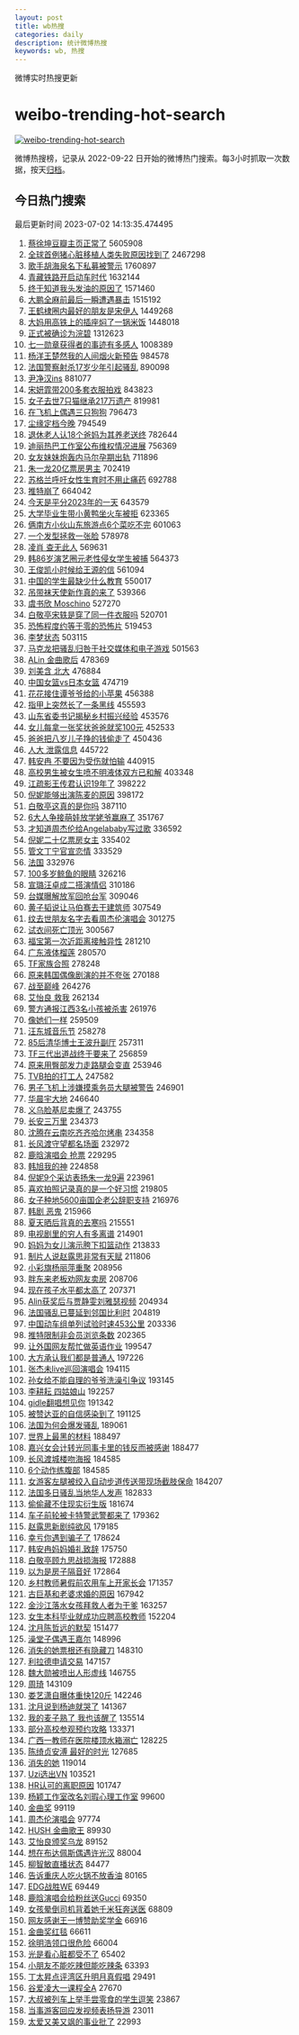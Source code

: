 ```yaml
---
layout: post
title: wb热搜
categories: daily
description: 统计微博热搜
keywords: wb, 热搜
---
```


微博实时热搜更新

# weibo-trending-hot-search

[![weibo-trending-hot-search](https://github.com/ameizi/weibo-trending-hot-search/actions/workflows/ci.yml/badge.svg)](https://github.com/ameizi/weibo-trending-hot-search/actions/workflows/ci.yml)

微博热搜榜，记录从 2022-09-22 日开始的微博热门搜索。每3小时抓取一次数据，按天[归档](./archives)。

## 今日热门搜索

<!-- BEGIN --> 
最后更新时间 2023-07-02 14:13:35.474495 
1. [蔡徐坤豆瓣主页正常了](https://s.weibo.com/weibo?q=%23%E8%94%A1%E5%BE%90%E5%9D%A4%E8%B1%86%E7%93%A3%E4%B8%BB%E9%A1%B5%E6%AD%A3%E5%B8%B8%E4%BA%86%23&t=31&band_rank=1&Refer=top) 5605908
1. [全球首例猪心脏移植人类失败原因找到了](https://s.weibo.com/weibo?q=%23%E5%85%A8%E7%90%83%E9%A6%96%E4%BE%8B%E7%8C%AA%E5%BF%83%E8%84%8F%E7%A7%BB%E6%A4%8D%E4%BA%BA%E7%B1%BB%E5%A4%B1%E8%B4%A5%E5%8E%9F%E5%9B%A0%E6%89%BE%E5%88%B0%E4%BA%86%23&t=31&band_rank=1&Refer=top) 2467298
1. [歌手胡海泉名下私募被警示](https://s.weibo.com/weibo?q=%23%E6%AD%8C%E6%89%8B%E8%83%A1%E6%B5%B7%E6%B3%89%E5%90%8D%E4%B8%8B%E7%A7%81%E5%8B%9F%E8%A2%AB%E8%AD%A6%E7%A4%BA%23&t=31&band_rank=2&Refer=top) 1760897
1. [青藏铁路开启动车时代](https://s.weibo.com/weibo?q=%23%E9%9D%92%E8%97%8F%E9%93%81%E8%B7%AF%E5%BC%80%E5%90%AF%E5%8A%A8%E8%BD%A6%E6%97%B6%E4%BB%A3%23&t=31&band_rank=3&Refer=top) 1632144
1. [终于知道我头发油的原因了](https://s.weibo.com/weibo?q=%23%E7%BB%88%E4%BA%8E%E7%9F%A5%E9%81%93%E6%88%91%E5%A4%B4%E5%8F%91%E6%B2%B9%E7%9A%84%E5%8E%9F%E5%9B%A0%E4%BA%86%23&t=31&band_rank=1&Refer=top) 1571460
1. [大鹏全麻前最后一瞬遭遇暴击](https://s.weibo.com/weibo?q=%23%E5%A4%A7%E9%B9%8F%E5%85%A8%E9%BA%BB%E5%89%8D%E6%9C%80%E5%90%8E%E4%B8%80%E7%9E%AC%E9%81%AD%E9%81%87%E6%9A%B4%E5%87%BB%23&t=31&band_rank=4&Refer=top) 1515192
1. [王鹤棣圈内最好的朋友是宋伊人](https://s.weibo.com/weibo?q=%23%E7%8E%8B%E9%B9%A4%E6%A3%A3%E5%9C%88%E5%86%85%E6%9C%80%E5%A5%BD%E7%9A%84%E6%9C%8B%E5%8F%8B%E6%98%AF%E5%AE%8B%E4%BC%8A%E4%BA%BA%23&t=31&band_rank=5&Refer=top) 1449268
1. [大妈用高铁上的插座焖了一锅米饭](https://s.weibo.com/weibo?q=%E5%A4%A7%E5%A6%88%E7%94%A8%E9%AB%98%E9%93%81%E4%B8%8A%E7%9A%84%E6%8F%92%E5%BA%A7%E7%84%96%E4%BA%86%E4%B8%80%E9%94%85%E7%B1%B3%E9%A5%AD&t=31&band_rank=2&Refer=top) 1448018
1. [正式被确诊为浣碧](https://s.weibo.com/weibo?q=%23%E6%AD%A3%E5%BC%8F%E8%A2%AB%E7%A1%AE%E8%AF%8A%E4%B8%BA%E6%B5%A3%E7%A2%A7%23&t=31&band_rank=1&Refer=top) 1312623
1. [七一勋章获得者的事迹有多感人](https://s.weibo.com/weibo?q=%23%E4%B8%83%E4%B8%80%E5%8B%8B%E7%AB%A0%E8%8E%B7%E5%BE%97%E8%80%85%E7%9A%84%E4%BA%8B%E8%BF%B9%E6%9C%89%E5%A4%9A%E6%84%9F%E4%BA%BA%23&t=31&band_rank=3&Refer=top) 1008389
1. [杨洋王楚然我的人间烟火新预告](https://s.weibo.com/weibo?q=%23%E6%9D%A8%E6%B4%8B%E7%8E%8B%E6%A5%9A%E7%84%B6%E6%88%91%E7%9A%84%E4%BA%BA%E9%97%B4%E7%83%9F%E7%81%AB%E6%96%B0%E9%A2%84%E5%91%8A%23&t=31&band_rank=4&Refer=top) 984578
1. [法国警察射杀17岁少年引起骚乱](https://s.weibo.com/weibo?q=%23%E6%B3%95%E5%9B%BD%E8%AD%A6%E5%AF%9F%E5%B0%84%E6%9D%8017%E5%B2%81%E5%B0%91%E5%B9%B4%E5%BC%95%E8%B5%B7%E9%AA%9A%E4%B9%B1%23&t=31&band_rank=6&Refer=top) 890098
1. [尹净汉ins](https://s.weibo.com/weibo?q=%E5%B0%B9%E5%87%80%E6%B1%89ins&t=31&band_rank=7&Refer=top) 881077
1. [宋妍霏带200多套衣服拍戏](https://s.weibo.com/weibo?q=%23%E5%AE%8B%E5%A6%8D%E9%9C%8F%E5%B8%A6200%E5%A4%9A%E5%A5%97%E8%A1%A3%E6%9C%8D%E6%8B%8D%E6%88%8F%23&t=31&band_rank=8&Refer=top) 843823
1. [女子去世7只猫继承217万遗产](https://s.weibo.com/weibo?q=%23%E5%A5%B3%E5%AD%90%E5%8E%BB%E4%B8%967%E5%8F%AA%E7%8C%AB%E7%BB%A7%E6%89%BF217%E4%B8%87%E9%81%97%E4%BA%A7%23&t=31&band_rank=7&Refer=top) 819981
1. [在飞机上偶遇三只狗狗](https://s.weibo.com/weibo?q=%E5%9C%A8%E9%A3%9E%E6%9C%BA%E4%B8%8A%E5%81%B6%E9%81%87%E4%B8%89%E5%8F%AA%E7%8B%97%E7%8B%97&t=31&band_rank=6&Refer=top) 796473
1. [尘缘定档今晚](https://s.weibo.com/weibo?q=%23%E5%B0%98%E7%BC%98%E5%AE%9A%E6%A1%A3%E4%BB%8A%E6%99%9A%23&t=31&band_rank=7&Refer=top) 794549
1. [退休老人认18个爸妈为其养老送终](https://s.weibo.com/weibo?q=%23%E9%80%80%E4%BC%91%E8%80%81%E4%BA%BA%E8%AE%A418%E4%B8%AA%E7%88%B8%E5%A6%88%E4%B8%BA%E5%85%B6%E5%85%BB%E8%80%81%E9%80%81%E7%BB%88%23&t=31&band_rank=8&Refer=top) 782644
1. [迪丽热巴工作室公布维权情况进展](https://s.weibo.com/weibo?q=%23%E8%BF%AA%E4%B8%BD%E7%83%AD%E5%B7%B4%E5%B7%A5%E4%BD%9C%E5%AE%A4%E5%85%AC%E5%B8%83%E7%BB%B4%E6%9D%83%E6%83%85%E5%86%B5%E8%BF%9B%E5%B1%95%23&t=31&band_rank=9&Refer=top) 756369
1. [女友妹妹炮轰内马尔孕期出轨](https://s.weibo.com/weibo?q=%23%E5%A5%B3%E5%8F%8B%E5%A6%B9%E5%A6%B9%E7%82%AE%E8%BD%B0%E5%86%85%E9%A9%AC%E5%B0%94%E5%AD%95%E6%9C%9F%E5%87%BA%E8%BD%A8%23&t=31&band_rank=10&Refer=top) 711896
1. [朱一龙20亿票房男主](https://s.weibo.com/weibo?q=%23%E6%9C%B1%E4%B8%80%E9%BE%9920%E4%BA%BF%E7%A5%A8%E6%88%BF%E7%94%B7%E4%B8%BB%23&t=31&band_rank=7&Refer=top) 702419
1. [苏格兰呼吁女性生育时不用止痛药](https://s.weibo.com/weibo?q=%E8%8B%8F%E6%A0%BC%E5%85%B0%E5%91%BC%E5%90%81%E5%A5%B3%E6%80%A7%E7%94%9F%E8%82%B2%E6%97%B6%E4%B8%8D%E7%94%A8%E6%AD%A2%E7%97%9B%E8%8D%AF&t=31&band_rank=10&Refer=top) 692788
1. [推特崩了](https://s.weibo.com/weibo?q=%E6%8E%A8%E7%89%B9%E5%B4%A9%E4%BA%86&t=31&band_rank=2&Refer=top) 664042
1. [今天是平分2023年的一天](https://s.weibo.com/weibo?q=%23%E4%BB%8A%E5%A4%A9%E6%98%AF%E5%B9%B3%E5%88%862023%E5%B9%B4%E7%9A%84%E4%B8%80%E5%A4%A9%23&t=31&band_rank=5&Refer=top) 643579
1. [大学毕业生带小黄鸭坐火车被拒](https://s.weibo.com/weibo?q=%23%E5%A4%A7%E5%AD%A6%E6%AF%95%E4%B8%9A%E7%94%9F%E5%B8%A6%E5%B0%8F%E9%BB%84%E9%B8%AD%E5%9D%90%E7%81%AB%E8%BD%A6%E8%A2%AB%E6%8B%92%23&t=31&band_rank=6&Refer=top) 623365
1. [俩南方小伙山东旅游点6个菜吃不完](https://s.weibo.com/weibo?q=%23%E4%BF%A9%E5%8D%97%E6%96%B9%E5%B0%8F%E4%BC%99%E5%B1%B1%E4%B8%9C%E6%97%85%E6%B8%B8%E7%82%B96%E4%B8%AA%E8%8F%9C%E5%90%83%E4%B8%8D%E5%AE%8C%23&t=31&band_rank=8&Refer=top) 601063
1. [一个发型拯救一张脸](https://s.weibo.com/weibo?q=%E4%B8%80%E4%B8%AA%E5%8F%91%E5%9E%8B%E6%8B%AF%E6%95%91%E4%B8%80%E5%BC%A0%E8%84%B8&t=31&band_rank=11&Refer=top) 578978
1. [凌肖 查无此人](https://s.weibo.com/weibo?q=%E5%87%8C%E8%82%96%20%E6%9F%A5%E6%97%A0%E6%AD%A4%E4%BA%BA&t=31&band_rank=13&Refer=top) 569631
1. [韩86岁演艺圈元老性侵女学生被捕](https://s.weibo.com/weibo?q=%23%E9%9F%A986%E5%B2%81%E6%BC%94%E8%89%BA%E5%9C%88%E5%85%83%E8%80%81%E6%80%A7%E4%BE%B5%E5%A5%B3%E5%AD%A6%E7%94%9F%E8%A2%AB%E6%8D%95%23&t=31&band_rank=14&Refer=top) 564373
1. [王俊凯小时候给王源的信](https://s.weibo.com/weibo?q=%23%E7%8E%8B%E4%BF%8A%E5%87%AF%E5%B0%8F%E6%97%B6%E5%80%99%E7%BB%99%E7%8E%8B%E6%BA%90%E7%9A%84%E4%BF%A1%23&t=31&band_rank=15&Refer=top) 561094
1. [中国的学生最缺少什么教育](https://s.weibo.com/weibo?q=%E4%B8%AD%E5%9B%BD%E7%9A%84%E5%AD%A6%E7%94%9F%E6%9C%80%E7%BC%BA%E5%B0%91%E4%BB%80%E4%B9%88%E6%95%99%E8%82%B2&t=31&band_rank=16&Refer=top) 550017
1. [吊带袜天使新作真的来了](https://s.weibo.com/weibo?q=%E5%90%8A%E5%B8%A6%E8%A2%9C%E5%A4%A9%E4%BD%BF%E6%96%B0%E4%BD%9C%E7%9C%9F%E7%9A%84%E6%9D%A5%E4%BA%86&t=31&band_rank=12&Refer=top) 539366
1. [虞书欣 Moschino](https://s.weibo.com/weibo?q=%E8%99%9E%E4%B9%A6%E6%AC%A3%20Moschino&t=31&band_rank=17&Refer=top) 527270
1. [白敬亭宋轶是穿了同一件衣服吗](https://s.weibo.com/weibo?q=%23%E7%99%BD%E6%95%AC%E4%BA%AD%E5%AE%8B%E8%BD%B6%E6%98%AF%E7%A9%BF%E4%BA%86%E5%90%8C%E4%B8%80%E4%BB%B6%E8%A1%A3%E6%9C%8D%E5%90%97%23&t=31&band_rank=18&Refer=top) 520701
1. [恐怖程度约等于零的恐怖片](https://s.weibo.com/weibo?q=%E6%81%90%E6%80%96%E7%A8%8B%E5%BA%A6%E7%BA%A6%E7%AD%89%E4%BA%8E%E9%9B%B6%E7%9A%84%E6%81%90%E6%80%96%E7%89%87&t=31&band_rank=4&Refer=top) 519453
1. [李梦状态](https://s.weibo.com/weibo?q=%E6%9D%8E%E6%A2%A6%E7%8A%B6%E6%80%81&t=31&band_rank=19&Refer=top) 503115
1. [马克龙把骚乱归咎于社交媒体和电子游戏](https://s.weibo.com/weibo?q=%23%E9%A9%AC%E5%85%8B%E9%BE%99%E6%8A%8A%E9%AA%9A%E4%B9%B1%E5%BD%92%E5%92%8E%E4%BA%8E%E7%A4%BE%E4%BA%A4%E5%AA%92%E4%BD%93%E5%92%8C%E7%94%B5%E5%AD%90%E6%B8%B8%E6%88%8F%23&t=31&band_rank=18&Refer=top) 501563
1. [ALin 金曲歌后](https://s.weibo.com/weibo?q=ALin%20%E9%87%91%E6%9B%B2%E6%AD%8C%E5%90%8E&t=31&band_rank=5&Refer=top) 478369
1. [刘美含 北大](https://s.weibo.com/weibo?q=%E5%88%98%E7%BE%8E%E5%90%AB%20%E5%8C%97%E5%A4%A7&t=31&band_rank=6&Refer=top) 476884
1. [中国女篮vs日本女篮](https://s.weibo.com/weibo?q=%E4%B8%AD%E5%9B%BD%E5%A5%B3%E7%AF%AEvs%E6%97%A5%E6%9C%AC%E5%A5%B3%E7%AF%AE&t=31&band_rank=20&Refer=top) 474719
1. [花花接住谭爷爷给的小苹果](https://s.weibo.com/weibo?q=%23%E8%8A%B1%E8%8A%B1%E6%8E%A5%E4%BD%8F%E8%B0%AD%E7%88%B7%E7%88%B7%E7%BB%99%E7%9A%84%E5%B0%8F%E8%8B%B9%E6%9E%9C%23&t=31&band_rank=16&Refer=top) 456388
1. [指甲上突然长了一条黑线](https://s.weibo.com/weibo?q=%23%E6%8C%87%E7%94%B2%E4%B8%8A%E7%AA%81%E7%84%B6%E9%95%BF%E4%BA%86%E4%B8%80%E6%9D%A1%E9%BB%91%E7%BA%BF%23&t=31&band_rank=21&Refer=top) 455593
1. [山东省委书记揭秘乡村振兴经验](https://s.weibo.com/weibo?q=%23%E5%B1%B1%E4%B8%9C%E7%9C%81%E5%A7%94%E4%B9%A6%E8%AE%B0%E6%8F%AD%E7%A7%98%E4%B9%A1%E6%9D%91%E6%8C%AF%E5%85%B4%E7%BB%8F%E9%AA%8C%23&t=31&band_rank=15&Refer=top) 453576
1. [女儿每拿一张奖状爸爸就奖100元](https://s.weibo.com/weibo?q=%23%E5%A5%B3%E5%84%BF%E6%AF%8F%E6%8B%BF%E4%B8%80%E5%BC%A0%E5%A5%96%E7%8A%B6%E7%88%B8%E7%88%B8%E5%B0%B1%E5%A5%96100%E5%85%83%23&t=31&band_rank=16&Refer=top) 452533
1. [爸爸把八岁儿子挣的钱偷走了](https://s.weibo.com/weibo?q=%23%E7%88%B8%E7%88%B8%E6%8A%8A%E5%85%AB%E5%B2%81%E5%84%BF%E5%AD%90%E6%8C%A3%E7%9A%84%E9%92%B1%E5%81%B7%E8%B5%B0%E4%BA%86%23&t=31&band_rank=22&Refer=top) 450436
1. [人大 泄露信息](https://s.weibo.com/weibo?q=%E4%BA%BA%E5%A4%A7%20%E6%B3%84%E9%9C%B2%E4%BF%A1%E6%81%AF&t=31&band_rank=11&Refer=top) 445722
1. [韩安冉 不要因为受伤就怕输](https://s.weibo.com/weibo?q=%E9%9F%A9%E5%AE%89%E5%86%89%20%E4%B8%8D%E8%A6%81%E5%9B%A0%E4%B8%BA%E5%8F%97%E4%BC%A4%E5%B0%B1%E6%80%95%E8%BE%93&t=31&band_rank=31&Refer=top) 440915
1. [高校男生被女生喷不明液体双方已和解](https://s.weibo.com/weibo?q=%23%E9%AB%98%E6%A0%A1%E7%94%B7%E7%94%9F%E8%A2%AB%E5%A5%B3%E7%94%9F%E5%96%B7%E4%B8%8D%E6%98%8E%E6%B6%B2%E4%BD%93%E5%8F%8C%E6%96%B9%E5%B7%B2%E5%92%8C%E8%A7%A3%23&t=31&band_rank=11&Refer=top) 403348
1. [江疏影王传君认识19年了](https://s.weibo.com/weibo?q=%23%E6%B1%9F%E7%96%8F%E5%BD%B1%E7%8E%8B%E4%BC%A0%E5%90%9B%E8%AE%A4%E8%AF%8619%E5%B9%B4%E4%BA%86%23&t=31&band_rank=23&Refer=top) 398222
1. [倪妮能够出演陈麦的原因](https://s.weibo.com/weibo?q=%23%E5%80%AA%E5%A6%AE%E8%83%BD%E5%A4%9F%E5%87%BA%E6%BC%94%E9%99%88%E9%BA%A6%E7%9A%84%E5%8E%9F%E5%9B%A0%23&t=31&band_rank=24&Refer=top) 398172
1. [白敬亭这真的是你吗](https://s.weibo.com/weibo?q=%23%E7%99%BD%E6%95%AC%E4%BA%AD%E8%BF%99%E7%9C%9F%E7%9A%84%E6%98%AF%E4%BD%A0%E5%90%97%23&t=31&band_rank=14&Refer=top) 387110
1. [6大人争接萌娃放学姥爷赢麻了](https://s.weibo.com/weibo?q=%236%E5%A4%A7%E4%BA%BA%E4%BA%89%E6%8E%A5%E8%90%8C%E5%A8%83%E6%94%BE%E5%AD%A6%E5%A7%A5%E7%88%B7%E8%B5%A2%E9%BA%BB%E4%BA%86%23&t=31&band_rank=49&Refer=top) 351767
1. [才知道周杰伦给Angelababy写过歌](https://s.weibo.com/weibo?q=%23%E6%89%8D%E7%9F%A5%E9%81%93%E5%91%A8%E6%9D%B0%E4%BC%A6%E7%BB%99Angelababy%E5%86%99%E8%BF%87%E6%AD%8C%23&t=31&band_rank=21&Refer=top) 336592
1. [倪妮二十亿票房女主](https://s.weibo.com/weibo?q=%23%E5%80%AA%E5%A6%AE%E4%BA%8C%E5%8D%81%E4%BA%BF%E7%A5%A8%E6%88%BF%E5%A5%B3%E4%B8%BB%23&t=31&band_rank=22&Refer=top) 335402
1. [管文丁宁官宣恋情](https://s.weibo.com/weibo?q=%23%E7%AE%A1%E6%96%87%E4%B8%81%E5%AE%81%E5%AE%98%E5%AE%A3%E6%81%8B%E6%83%85%23&t=31&band_rank=21&Refer=top) 333529
1. [法国](https://s.weibo.com/weibo?q=%23%E6%B3%95%E5%9B%BD%23&t=31&band_rank=24&Refer=top) 332976
1. [100多岁鲸鱼的眼睛](https://s.weibo.com/weibo?q=100%E5%A4%9A%E5%B2%81%E9%B2%B8%E9%B1%BC%E7%9A%84%E7%9C%BC%E7%9D%9B&t=31&band_rank=25&Refer=top) 326216
1. [宣璐汪卓成二搭演情侣](https://s.weibo.com/weibo?q=%23%E5%AE%A3%E7%92%90%E6%B1%AA%E5%8D%93%E6%88%90%E4%BA%8C%E6%90%AD%E6%BC%94%E6%83%85%E4%BE%A3%23&t=31&band_rank=26&Refer=top) 310186
1. [台媒曝解放军回呛台军](https://s.weibo.com/weibo?q=%23%E5%8F%B0%E5%AA%92%E6%9B%9D%E8%A7%A3%E6%94%BE%E5%86%9B%E5%9B%9E%E5%91%9B%E5%8F%B0%E5%86%9B%23&t=31&band_rank=26&Refer=top) 309046
1. [黄子韬说让马伯骞去干建筑师](https://s.weibo.com/weibo?q=%23%E9%BB%84%E5%AD%90%E9%9F%AC%E8%AF%B4%E8%AE%A9%E9%A9%AC%E4%BC%AF%E9%AA%9E%E5%8E%BB%E5%B9%B2%E5%BB%BA%E7%AD%91%E5%B8%88%23&t=31&band_rank=38&Refer=top) 307549
1. [纹去世朋友名字去看周杰伦演唱会](https://s.weibo.com/weibo?q=%E7%BA%B9%E5%8E%BB%E4%B8%96%E6%9C%8B%E5%8F%8B%E5%90%8D%E5%AD%97%E5%8E%BB%E7%9C%8B%E5%91%A8%E6%9D%B0%E4%BC%A6%E6%BC%94%E5%94%B1%E4%BC%9A&t=31&band_rank=19&Refer=top) 301275
1. [试衣间死亡顶光](https://s.weibo.com/weibo?q=%23%E8%AF%95%E8%A1%A3%E9%97%B4%E6%AD%BB%E4%BA%A1%E9%A1%B6%E5%85%89%23&t=31&band_rank=27&Refer=top) 300567
1. [福宝第一次近距离接触异性](https://s.weibo.com/weibo?q=%E7%A6%8F%E5%AE%9D%E7%AC%AC%E4%B8%80%E6%AC%A1%E8%BF%91%E8%B7%9D%E7%A6%BB%E6%8E%A5%E8%A7%A6%E5%BC%82%E6%80%A7&t=31&band_rank=28&Refer=top) 281210
1. [广东液体榴莲](https://s.weibo.com/weibo?q=%E5%B9%BF%E4%B8%9C%E6%B6%B2%E4%BD%93%E6%A6%B4%E8%8E%B2&t=31&band_rank=29&Refer=top) 280570
1. [TF家族合照](https://s.weibo.com/weibo?q=TF%E5%AE%B6%E6%97%8F%E5%90%88%E7%85%A7&t=31&band_rank=20&Refer=top) 278248
1. [原来韩国偶像剧演的并不夸张](https://s.weibo.com/weibo?q=%23%E5%8E%9F%E6%9D%A5%E9%9F%A9%E5%9B%BD%E5%81%B6%E5%83%8F%E5%89%A7%E6%BC%94%E7%9A%84%E5%B9%B6%E4%B8%8D%E5%A4%B8%E5%BC%A0%23&t=31&band_rank=31&Refer=top) 270188
1. [战至巅峰](https://s.weibo.com/weibo?q=%E6%88%98%E8%87%B3%E5%B7%85%E5%B3%B0&t=31&band_rank=31&Refer=top) 264276
1. [艾怡良 救我](https://s.weibo.com/weibo?q=%E8%89%BE%E6%80%A1%E8%89%AF%20%E6%95%91%E6%88%91&t=31&band_rank=22&Refer=top) 262134
1. [警方通报江西3名小孩被杀害](https://s.weibo.com/weibo?q=%23%E8%AD%A6%E6%96%B9%E9%80%9A%E6%8A%A5%E6%B1%9F%E8%A5%BF3%E5%90%8D%E5%B0%8F%E5%AD%A9%E8%A2%AB%E6%9D%80%E5%AE%B3%23&t=31&band_rank=32&Refer=top) 261976
1. [像她们一样](https://s.weibo.com/weibo?q=%23%E5%83%8F%E5%A5%B9%E4%BB%AC%E4%B8%80%E6%A0%B7%23&t=31&band_rank=29&Refer=top) 259509
1. [汪东城音乐节](https://s.weibo.com/weibo?q=%E6%B1%AA%E4%B8%9C%E5%9F%8E%E9%9F%B3%E4%B9%90%E8%8A%82&t=31&band_rank=8&Refer=top) 258278
1. [85后清华博士王波升副厅](https://s.weibo.com/weibo?q=%2385%E5%90%8E%E6%B8%85%E5%8D%8E%E5%8D%9A%E5%A3%AB%E7%8E%8B%E6%B3%A2%E5%8D%87%E5%89%AF%E5%8E%85%23&t=31&band_rank=30&Refer=top) 257311
1. [TF三代出道战终于要来了](https://s.weibo.com/weibo?q=%23TF%E4%B8%89%E4%BB%A3%E5%87%BA%E9%81%93%E6%88%98%E7%BB%88%E4%BA%8E%E8%A6%81%E6%9D%A5%E4%BA%86%23&t=31&band_rank=23&Refer=top) 256859
1. [原来用臀部发力走路腿会变直](https://s.weibo.com/weibo?q=%23%E5%8E%9F%E6%9D%A5%E7%94%A8%E8%87%80%E9%83%A8%E5%8F%91%E5%8A%9B%E8%B5%B0%E8%B7%AF%E8%85%BF%E4%BC%9A%E5%8F%98%E7%9B%B4%23&t=31&band_rank=21&Refer=top) 253946
1. [TVB拍的打工人](https://s.weibo.com/weibo?q=%23TVB%E6%8B%8D%E7%9A%84%E6%89%93%E5%B7%A5%E4%BA%BA%23&t=31&band_rank=33&Refer=top) 247582
1. [男子飞机上涉嫌摸乘务员大腿被警告](https://s.weibo.com/weibo?q=%23%E7%94%B7%E5%AD%90%E9%A3%9E%E6%9C%BA%E4%B8%8A%E6%B6%89%E5%AB%8C%E6%91%B8%E4%B9%98%E5%8A%A1%E5%91%98%E5%A4%A7%E8%85%BF%E8%A2%AB%E8%AD%A6%E5%91%8A%23&t=31&band_rank=34&Refer=top) 246901
1. [华晨宇大地](https://s.weibo.com/weibo?q=%23%E5%8D%8E%E6%99%A8%E5%AE%87%E5%A4%A7%E5%9C%B0%23&t=31&band_rank=33&Refer=top) 246640
1. [义乌脸基尼卖爆了](https://s.weibo.com/weibo?q=%23%E4%B9%89%E4%B9%8C%E8%84%B8%E5%9F%BA%E5%B0%BC%E5%8D%96%E7%88%86%E4%BA%86%23&t=31&band_rank=50&Refer=top) 243755
1. [长安三万里](https://s.weibo.com/weibo?q=%E9%95%BF%E5%AE%89%E4%B8%89%E4%B8%87%E9%87%8C&t=31&band_rank=34&Refer=top) 234373
1. [沈腾在云南吃齐齐哈尔烤串](https://s.weibo.com/weibo?q=%23%E6%B2%88%E8%85%BE%E5%9C%A8%E4%BA%91%E5%8D%97%E5%90%83%E9%BD%90%E9%BD%90%E5%93%88%E5%B0%94%E7%83%A4%E4%B8%B2%23&t=31&band_rank=26&Refer=top) 234358
1. [长风渡守望都名场面](https://s.weibo.com/weibo?q=%23%E9%95%BF%E9%A3%8E%E6%B8%A1%E5%AE%88%E6%9C%9B%E9%83%BD%E5%90%8D%E5%9C%BA%E9%9D%A2%23&t=31&band_rank=35&Refer=top) 232972
1. [鹿晗演唱会 抢票](https://s.weibo.com/weibo?q=%E9%B9%BF%E6%99%97%E6%BC%94%E5%94%B1%E4%BC%9A%20%E6%8A%A2%E7%A5%A8&t=31&band_rank=35&Refer=top) 229295
1. [韩旭我的神](https://s.weibo.com/weibo?q=%E9%9F%A9%E6%97%AD%E6%88%91%E7%9A%84%E7%A5%9E&t=31&band_rank=36&Refer=top) 224858
1. [倪妮9个采访表扬朱一龙9遍](https://s.weibo.com/weibo?q=%23%E5%80%AA%E5%A6%AE9%E4%B8%AA%E9%87%87%E8%AE%BF%E8%A1%A8%E6%89%AC%E6%9C%B1%E4%B8%80%E9%BE%999%E9%81%8D%23&t=31&band_rank=37&Refer=top) 223961
1. [喜欢拍照记录真的是一个好习惯](https://s.weibo.com/weibo?q=%E5%96%9C%E6%AC%A2%E6%8B%8D%E7%85%A7%E8%AE%B0%E5%BD%95%E7%9C%9F%E7%9A%84%E6%98%AF%E4%B8%80%E4%B8%AA%E5%A5%BD%E4%B9%A0%E6%83%AF&t=31&band_rank=27&Refer=top) 219805
1. [女子种地5600亩国企老公辞职支持](https://s.weibo.com/weibo?q=%23%E5%A5%B3%E5%AD%90%E7%A7%8D%E5%9C%B05600%E4%BA%A9%E5%9B%BD%E4%BC%81%E8%80%81%E5%85%AC%E8%BE%9E%E8%81%8C%E6%94%AF%E6%8C%81%23&t=31&band_rank=36&Refer=top) 216976
1. [韩剧 恶鬼](https://s.weibo.com/weibo?q=%E9%9F%A9%E5%89%A7%20%E6%81%B6%E9%AC%BC&t=31&band_rank=25&Refer=top) 215966
1. [夏天晒后背真的去寒吗](https://s.weibo.com/weibo?q=%23%E5%A4%8F%E5%A4%A9%E6%99%92%E5%90%8E%E8%83%8C%E7%9C%9F%E7%9A%84%E5%8E%BB%E5%AF%92%E5%90%97%23&t=31&band_rank=38&Refer=top) 215551
1. [电视剧里的穷人有多离谱](https://s.weibo.com/weibo?q=%23%E7%94%B5%E8%A7%86%E5%89%A7%E9%87%8C%E7%9A%84%E7%A9%B7%E4%BA%BA%E6%9C%89%E5%A4%9A%E7%A6%BB%E8%B0%B1%23&t=31&band_rank=38&Refer=top) 214901
1. [妈妈为女儿演示胯下扣篮动作](https://s.weibo.com/weibo?q=%23%E5%A6%88%E5%A6%88%E4%B8%BA%E5%A5%B3%E5%84%BF%E6%BC%94%E7%A4%BA%E8%83%AF%E4%B8%8B%E6%89%A3%E7%AF%AE%E5%8A%A8%E4%BD%9C%23&t=31&band_rank=39&Refer=top) 213833
1. [制片人说赵露思非常有天赋](https://s.weibo.com/weibo?q=%23%E5%88%B6%E7%89%87%E4%BA%BA%E8%AF%B4%E8%B5%B5%E9%9C%B2%E6%80%9D%E9%9D%9E%E5%B8%B8%E6%9C%89%E5%A4%A9%E8%B5%8B%23&t=31&band_rank=29&Refer=top) 211806
1. [小彩旗杨丽萍重聚](https://s.weibo.com/weibo?q=%23%E5%B0%8F%E5%BD%A9%E6%97%97%E6%9D%A8%E4%B8%BD%E8%90%8D%E9%87%8D%E8%81%9A%23&t=31&band_rank=40&Refer=top) 208956
1. [胖东来老板劝网友卖房](https://s.weibo.com/weibo?q=%23%E8%83%96%E4%B8%9C%E6%9D%A5%E8%80%81%E6%9D%BF%E5%8A%9D%E7%BD%91%E5%8F%8B%E5%8D%96%E6%88%BF%23&t=31&band_rank=19&Refer=top) 208706
1. [现在孩子水平都太高了](https://s.weibo.com/weibo?q=%E7%8E%B0%E5%9C%A8%E5%AD%A9%E5%AD%90%E6%B0%B4%E5%B9%B3%E9%83%BD%E5%A4%AA%E9%AB%98%E4%BA%86&t=31&band_rank=31&Refer=top) 207371
1. [Alin获奖后与贾静雯刘雅瑟视频](https://s.weibo.com/weibo?q=%23Alin%E8%8E%B7%E5%A5%96%E5%90%8E%E4%B8%8E%E8%B4%BE%E9%9D%99%E9%9B%AF%E5%88%98%E9%9B%85%E7%91%9F%E8%A7%86%E9%A2%91%23&t=31&band_rank=40&Refer=top) 204934
1. [法国骚乱已蔓延到邻国比利时](https://s.weibo.com/weibo?q=%23%E6%B3%95%E5%9B%BD%E9%AA%9A%E4%B9%B1%E5%B7%B2%E8%94%93%E5%BB%B6%E5%88%B0%E9%82%BB%E5%9B%BD%E6%AF%94%E5%88%A9%E6%97%B6%23&t=31&band_rank=13&Refer=top) 204819
1. [中国动车组单列试验时速453公里](https://s.weibo.com/weibo?q=%23%E4%B8%AD%E5%9B%BD%E5%8A%A8%E8%BD%A6%E7%BB%84%E5%8D%95%E5%88%97%E8%AF%95%E9%AA%8C%E6%97%B6%E9%80%9F453%E5%85%AC%E9%87%8C%23&t=31&band_rank=41&Refer=top) 203336
1. [推特限制非会员浏览条数](https://s.weibo.com/weibo?q=%E6%8E%A8%E7%89%B9%E9%99%90%E5%88%B6%E9%9D%9E%E4%BC%9A%E5%91%98%E6%B5%8F%E8%A7%88%E6%9D%A1%E6%95%B0&t=31&band_rank=42&Refer=top) 202365
1. [让外国网友帮忙做英语作业](https://s.weibo.com/weibo?q=%E8%AE%A9%E5%A4%96%E5%9B%BD%E7%BD%91%E5%8F%8B%E5%B8%AE%E5%BF%99%E5%81%9A%E8%8B%B1%E8%AF%AD%E4%BD%9C%E4%B8%9A&t=31&band_rank=9&Refer=top) 199547
1. [大方承认我们都是普通人](https://s.weibo.com/weibo?q=%E5%A4%A7%E6%96%B9%E6%89%BF%E8%AE%A4%E6%88%91%E4%BB%AC%E9%83%BD%E6%98%AF%E6%99%AE%E9%80%9A%E4%BA%BA&t=31&band_rank=41&Refer=top) 197226
1. [张杰未live巡回演唱会](https://s.weibo.com/weibo?q=%E5%BC%A0%E6%9D%B0%E6%9C%AAlive%E5%B7%A1%E5%9B%9E%E6%BC%94%E5%94%B1%E4%BC%9A&t=31&band_rank=10&Refer=top) 194115
1. [孙女给不能自理的爷爷洗澡引争议](https://s.weibo.com/weibo?q=%23%E5%AD%99%E5%A5%B3%E7%BB%99%E4%B8%8D%E8%83%BD%E8%87%AA%E7%90%86%E7%9A%84%E7%88%B7%E7%88%B7%E6%B4%97%E6%BE%A1%E5%BC%95%E4%BA%89%E8%AE%AE%23&t=31&band_rank=42&Refer=top) 193145
1. [李耕耘 四姑娘山](https://s.weibo.com/weibo?q=%E6%9D%8E%E8%80%95%E8%80%98%20%E5%9B%9B%E5%A7%91%E5%A8%98%E5%B1%B1&t=31&band_rank=43&Refer=top) 192257
1. [gidle翻唱想见你](https://s.weibo.com/weibo?q=%23gidle%E7%BF%BB%E5%94%B1%E6%83%B3%E8%A7%81%E4%BD%A0%23&t=31&band_rank=33&Refer=top) 191342
1. [被赞达亚的自信感染到了](https://s.weibo.com/weibo?q=%E8%A2%AB%E8%B5%9E%E8%BE%BE%E4%BA%9A%E7%9A%84%E8%87%AA%E4%BF%A1%E6%84%9F%E6%9F%93%E5%88%B0%E4%BA%86&t=31&band_rank=12&Refer=top) 191125
1. [法国为何会爆发骚乱](https://s.weibo.com/weibo?q=%23%E6%B3%95%E5%9B%BD%E4%B8%BA%E4%BD%95%E4%BC%9A%E7%88%86%E5%8F%91%E9%AA%9A%E4%B9%B1%23&t=31&band_rank=34&Refer=top) 189061
1. [世界上最黑的材料](https://s.weibo.com/weibo?q=%E4%B8%96%E7%95%8C%E4%B8%8A%E6%9C%80%E9%BB%91%E7%9A%84%E6%9D%90%E6%96%99&t=31&band_rank=44&Refer=top) 188497
1. [嘉兴女会计转光同事卡里的钱反而被感谢](https://s.weibo.com/weibo?q=%23%E5%98%89%E5%85%B4%E5%A5%B3%E4%BC%9A%E8%AE%A1%E8%BD%AC%E5%85%89%E5%90%8C%E4%BA%8B%E5%8D%A1%E9%87%8C%E7%9A%84%E9%92%B1%E5%8F%8D%E8%80%8C%E8%A2%AB%E6%84%9F%E8%B0%A2%23&t=31&band_rank=45&Refer=top) 188477
1. [长风渡城楼吻海报](https://s.weibo.com/weibo?q=%23%E9%95%BF%E9%A3%8E%E6%B8%A1%E5%9F%8E%E6%A5%BC%E5%90%BB%E6%B5%B7%E6%8A%A5%23&t=31&band_rank=46&Refer=top) 184585
1. [6个动作练腹部](https://s.weibo.com/weibo?q=%236%E4%B8%AA%E5%8A%A8%E4%BD%9C%E7%BB%83%E8%85%B9%E9%83%A8%23&t=31&band_rank=47&Refer=top) 184585
1. [女游客左腿被绞入自动步道传送带现场截肢保命](https://s.weibo.com/weibo?q=%E5%A5%B3%E6%B8%B8%E5%AE%A2%E5%B7%A6%E8%85%BF%E8%A2%AB%E7%BB%9E%E5%85%A5%E8%87%AA%E5%8A%A8%E6%AD%A5%E9%81%93%E4%BC%A0%E9%80%81%E5%B8%A6%E7%8E%B0%E5%9C%BA%E6%88%AA%E8%82%A2%E4%BF%9D%E5%91%BD&t=31&band_rank=15&Refer=top) 184207
1. [法国多日骚乱当地华人发声](https://s.weibo.com/weibo?q=%23%E6%B3%95%E5%9B%BD%E5%A4%9A%E6%97%A5%E9%AA%9A%E4%B9%B1%E5%BD%93%E5%9C%B0%E5%8D%8E%E4%BA%BA%E5%8F%91%E5%A3%B0%23&t=31&band_rank=48&Refer=top) 182833
1. [偷偷藏不住现实衍生版](https://s.weibo.com/weibo?q=%23%E5%81%B7%E5%81%B7%E8%97%8F%E4%B8%8D%E4%BD%8F%E7%8E%B0%E5%AE%9E%E8%A1%8D%E7%94%9F%E7%89%88%23&t=31&band_rank=44&Refer=top) 181674
1. [车子前轮被卡特警武警都来了](https://s.weibo.com/weibo?q=%23%E8%BD%A6%E5%AD%90%E5%89%8D%E8%BD%AE%E8%A2%AB%E5%8D%A1%E7%89%B9%E8%AD%A6%E6%AD%A6%E8%AD%A6%E9%83%BD%E6%9D%A5%E4%BA%86%23&t=31&band_rank=49&Refer=top) 179362
1. [赵露思新剧纯欲风](https://s.weibo.com/weibo?q=%23%E8%B5%B5%E9%9C%B2%E6%80%9D%E6%96%B0%E5%89%A7%E7%BA%AF%E6%AC%B2%E9%A3%8E%23&t=31&band_rank=42&Refer=top) 179185
1. [幸亏你遇到骗子了](https://s.weibo.com/weibo?q=%E5%B9%B8%E4%BA%8F%E4%BD%A0%E9%81%87%E5%88%B0%E9%AA%97%E5%AD%90%E4%BA%86&t=31&band_rank=50&Refer=top) 178624
1. [韩安冉妈妈婚礼致辞](https://s.weibo.com/weibo?q=%23%E9%9F%A9%E5%AE%89%E5%86%89%E5%A6%88%E5%A6%88%E5%A9%9A%E7%A4%BC%E8%87%B4%E8%BE%9E%23&t=31&band_rank=46&Refer=top) 175750
1. [白敬亭顾九思战损海报](https://s.weibo.com/weibo?q=%23%E7%99%BD%E6%95%AC%E4%BA%AD%E9%A1%BE%E4%B9%9D%E6%80%9D%E6%88%98%E6%8D%9F%E6%B5%B7%E6%8A%A5%23&t=31&band_rank=49&Refer=top) 172888
1. [以为是房子隔音好](https://s.weibo.com/weibo?q=%E4%BB%A5%E4%B8%BA%E6%98%AF%E6%88%BF%E5%AD%90%E9%9A%94%E9%9F%B3%E5%A5%BD&t=31&band_rank=22&Refer=top) 172864
1. [乡村教师暑假前农用车上开家长会](https://s.weibo.com/weibo?q=%23%E4%B9%A1%E6%9D%91%E6%95%99%E5%B8%88%E6%9A%91%E5%81%87%E5%89%8D%E5%86%9C%E7%94%A8%E8%BD%A6%E4%B8%8A%E5%BC%80%E5%AE%B6%E9%95%BF%E4%BC%9A%23&t=31&band_rank=50&Refer=top) 171357
1. [古巨基和老婆求婚的原因](https://s.weibo.com/weibo?q=%23%E5%8F%A4%E5%B7%A8%E5%9F%BA%E5%92%8C%E8%80%81%E5%A9%86%E6%B1%82%E5%A9%9A%E7%9A%84%E5%8E%9F%E5%9B%A0%23&t=31&band_rank=24&Refer=top) 167942
1. [金沙江落水女孩拜救人者为干爹](https://s.weibo.com/weibo?q=%23%E9%87%91%E6%B2%99%E6%B1%9F%E8%90%BD%E6%B0%B4%E5%A5%B3%E5%AD%A9%E6%8B%9C%E6%95%91%E4%BA%BA%E8%80%85%E4%B8%BA%E5%B9%B2%E7%88%B9%23&t=31&band_rank=40&Refer=top) 163257
1. [女生本科毕业就成功应聘高校教师](https://s.weibo.com/weibo?q=%23%E5%A5%B3%E7%94%9F%E6%9C%AC%E7%A7%91%E6%AF%95%E4%B8%9A%E5%B0%B1%E6%88%90%E5%8A%9F%E5%BA%94%E8%81%98%E9%AB%98%E6%A0%A1%E6%95%99%E5%B8%88%23&t=31&band_rank=26&Refer=top) 152204
1. [沈月陈哲远的默契](https://s.weibo.com/weibo?q=%23%E6%B2%88%E6%9C%88%E9%99%88%E5%93%B2%E8%BF%9C%E7%9A%84%E9%BB%98%E5%A5%91%23&t=31&band_rank=42&Refer=top) 151477
1. [澡堂子偶遇王嘉尔](https://s.weibo.com/weibo?q=%23%E6%BE%A1%E5%A0%82%E5%AD%90%E5%81%B6%E9%81%87%E7%8E%8B%E5%98%89%E5%B0%94%23&t=31&band_rank=36&Refer=top) 148996
1. [消失的她票根还有隐藏刀](https://s.weibo.com/weibo?q=%23%E6%B6%88%E5%A4%B1%E7%9A%84%E5%A5%B9%E7%A5%A8%E6%A0%B9%E8%BF%98%E6%9C%89%E9%9A%90%E8%97%8F%E5%88%80%23&t=31&band_rank=17&Refer=top) 148310
1. [利拉德申请交易](https://s.weibo.com/weibo?q=%23%E5%88%A9%E6%8B%89%E5%BE%B7%E7%94%B3%E8%AF%B7%E4%BA%A4%E6%98%93%23&t=31&band_rank=44&Refer=top) 147157
1. [魏大勋被喷出人形虚线](https://s.weibo.com/weibo?q=%23%E9%AD%8F%E5%A4%A7%E5%8B%8B%E8%A2%AB%E5%96%B7%E5%87%BA%E4%BA%BA%E5%BD%A2%E8%99%9A%E7%BA%BF%23&t=31&band_rank=45&Refer=top) 146755
1. [周琦](https://s.weibo.com/weibo?q=%E5%91%A8%E7%90%A6&t=31&band_rank=46&Refer=top) 143109
1. [娄艺潇自曝体重快120斤](https://s.weibo.com/weibo?q=%23%E5%A8%84%E8%89%BA%E6%BD%87%E8%87%AA%E6%9B%9D%E4%BD%93%E9%87%8D%E5%BF%AB120%E6%96%A4%23&t=31&band_rank=18&Refer=top) 142246
1. [沈月说到杨迪就哭了](https://s.weibo.com/weibo?q=%23%E6%B2%88%E6%9C%88%E8%AF%B4%E5%88%B0%E6%9D%A8%E8%BF%AA%E5%B0%B1%E5%93%AD%E4%BA%86%23&t=31&band_rank=38&Refer=top) 141367
1. [我的麦子熟了 我也该醒了](https://s.weibo.com/weibo?q=%E6%88%91%E7%9A%84%E9%BA%A6%E5%AD%90%E7%86%9F%E4%BA%86%20%E6%88%91%E4%B9%9F%E8%AF%A5%E9%86%92%E4%BA%86&t=31&band_rank=32&Refer=top) 135514
1. [部分高校参观预约攻略](https://s.weibo.com/weibo?q=%23%E9%83%A8%E5%88%86%E9%AB%98%E6%A0%A1%E5%8F%82%E8%A7%82%E9%A2%84%E7%BA%A6%E6%94%BB%E7%95%A5%23&t=31&band_rank=49&Refer=top) 133371
1. [广西一教师在医院楼顶水箱溺亡](https://s.weibo.com/weibo?q=%23%E5%B9%BF%E8%A5%BF%E4%B8%80%E6%95%99%E5%B8%88%E5%9C%A8%E5%8C%BB%E9%99%A2%E6%A5%BC%E9%A1%B6%E6%B0%B4%E7%AE%B1%E6%BA%BA%E4%BA%A1%23&t=31&band_rank=20&Refer=top) 128225
1. [陈绮贞安溥 最好的时光](https://s.weibo.com/weibo?q=%E9%99%88%E7%BB%AE%E8%B4%9E%E5%AE%89%E6%BA%A5%20%E6%9C%80%E5%A5%BD%E7%9A%84%E6%97%B6%E5%85%89&t=31&band_rank=50&Refer=top) 127685
1. [消失的她](https://s.weibo.com/weibo?q=%E6%B6%88%E5%A4%B1%E7%9A%84%E5%A5%B9&t=31&band_rank=23&Refer=top) 119014
1. [Uzi选出VN](https://s.weibo.com/weibo?q=%23Uzi%E9%80%89%E5%87%BAVN%23&t=31&band_rank=27&Refer=top) 103521
1. [HR认可的离职原因](https://s.weibo.com/weibo?q=%23HR%E8%AE%A4%E5%8F%AF%E7%9A%84%E7%A6%BB%E8%81%8C%E5%8E%9F%E5%9B%A0%23&t=31&band_rank=28&Refer=top) 101747
1. [杨颖工作室改名刘瑕心理工作室](https://s.weibo.com/weibo?q=%23%E6%9D%A8%E9%A2%96%E5%B7%A5%E4%BD%9C%E5%AE%A4%E6%94%B9%E5%90%8D%E5%88%98%E7%91%95%E5%BF%83%E7%90%86%E5%B7%A5%E4%BD%9C%E5%AE%A4%23&t=31&band_rank=29&Refer=top) 99600
1. [金曲奖](https://s.weibo.com/weibo?q=%E9%87%91%E6%9B%B2%E5%A5%96&t=31&band_rank=30&Refer=top) 99119
1. [周杰伦演唱会](https://s.weibo.com/weibo?q=%E5%91%A8%E6%9D%B0%E4%BC%A6%E6%BC%94%E5%94%B1%E4%BC%9A&t=31&band_rank=31&Refer=top) 97774
1. [HUSH 金曲歌王](https://s.weibo.com/weibo?q=HUSH%20%E9%87%91%E6%9B%B2%E6%AD%8C%E7%8E%8B&t=31&band_rank=33&Refer=top) 89930
1. [艾怡良颁奖乌龙](https://s.weibo.com/weibo?q=%23%E8%89%BE%E6%80%A1%E8%89%AF%E9%A2%81%E5%A5%96%E4%B9%8C%E9%BE%99%23&t=31&band_rank=34&Refer=top) 89152
1. [想在布达佩斯偶遇许光汉](https://s.weibo.com/weibo?q=%E6%83%B3%E5%9C%A8%E5%B8%83%E8%BE%BE%E4%BD%A9%E6%96%AF%E5%81%B6%E9%81%87%E8%AE%B8%E5%85%89%E6%B1%89&t=31&band_rank=35&Refer=top) 88004
1. [柳智敏直播状态](https://s.weibo.com/weibo?q=%23%E6%9F%B3%E6%99%BA%E6%95%8F%E7%9B%B4%E6%92%AD%E7%8A%B6%E6%80%81%23&t=31&band_rank=37&Refer=top) 84477
1. [告诉重庆人吃火锅不放香油](https://s.weibo.com/weibo?q=%23%E5%91%8A%E8%AF%89%E9%87%8D%E5%BA%86%E4%BA%BA%E5%90%83%E7%81%AB%E9%94%85%E4%B8%8D%E6%94%BE%E9%A6%99%E6%B2%B9%23&t=31&band_rank=39&Refer=top) 80165
1. [EDG战胜WE](https://s.weibo.com/weibo?q=%23EDG%E6%88%98%E8%83%9CWE%23&t=31&band_rank=40&Refer=top) 69449
1. [鹿晗演唱会给粉丝送Gucci](https://s.weibo.com/weibo?q=%23%E9%B9%BF%E6%99%97%E6%BC%94%E5%94%B1%E4%BC%9A%E7%BB%99%E7%B2%89%E4%B8%9D%E9%80%81Gucci%23&t=31&band_rank=41&Refer=top) 69350
1. [女孩晕倒司机背着她千米狂奔送医](https://s.weibo.com/weibo?q=%23%E5%A5%B3%E5%AD%A9%E6%99%95%E5%80%92%E5%8F%B8%E6%9C%BA%E8%83%8C%E7%9D%80%E5%A5%B9%E5%8D%83%E7%B1%B3%E7%8B%82%E5%A5%94%E9%80%81%E5%8C%BB%23&t=31&band_rank=43&Refer=top) 68809
1. [网友感谢王一博赞助奖学金](https://s.weibo.com/weibo?q=%23%E7%BD%91%E5%8F%8B%E6%84%9F%E8%B0%A2%E7%8E%8B%E4%B8%80%E5%8D%9A%E8%B5%9E%E5%8A%A9%E5%A5%96%E5%AD%A6%E9%87%91%23&t=31&band_rank=44&Refer=top) 66916
1. [金曲奖红毯](https://s.weibo.com/weibo?q=%23%E9%87%91%E6%9B%B2%E5%A5%96%E7%BA%A2%E6%AF%AF%23&t=31&band_rank=45&Refer=top) 66611
1. [徐明浩领口很危险](https://s.weibo.com/weibo?q=%23%E5%BE%90%E6%98%8E%E6%B5%A9%E9%A2%86%E5%8F%A3%E5%BE%88%E5%8D%B1%E9%99%A9%23&t=31&band_rank=46&Refer=top) 66004
1. [光是看心脏都受不了](https://s.weibo.com/weibo?q=%E5%85%89%E6%98%AF%E7%9C%8B%E5%BF%83%E8%84%8F%E9%83%BD%E5%8F%97%E4%B8%8D%E4%BA%86&t=31&band_rank=47&Refer=top) 65402
1. [小朋友不能吃辣但能吃辣条](https://s.weibo.com/weibo?q=%E5%B0%8F%E6%9C%8B%E5%8F%8B%E4%B8%8D%E8%83%BD%E5%90%83%E8%BE%A3%E4%BD%86%E8%83%BD%E5%90%83%E8%BE%A3%E6%9D%A1&t=31&band_rank=48&Refer=top) 63393
1. [丁太昇点评湾区升明月真假唱](https://s.weibo.com/weibo?q=%23%E4%B8%81%E5%A4%AA%E6%98%87%E7%82%B9%E8%AF%84%E6%B9%BE%E5%8C%BA%E5%8D%87%E6%98%8E%E6%9C%88%E7%9C%9F%E5%81%87%E5%94%B1%23&t=31&band_rank=26&Refer=top) 29491
1. [谷爱凌大一课程全A](https://s.weibo.com/weibo?q=%23%E8%B0%B7%E7%88%B1%E5%87%8C%E5%A4%A7%E4%B8%80%E8%AF%BE%E7%A8%8B%E5%85%A8A%23&t=31&band_rank=34&Refer=top) 27670
1. [大叔被列车上举手尝零食的学生逗笑](https://s.weibo.com/weibo?q=%23%E5%A4%A7%E5%8F%94%E8%A2%AB%E5%88%97%E8%BD%A6%E4%B8%8A%E4%B8%BE%E6%89%8B%E5%B0%9D%E9%9B%B6%E9%A3%9F%E7%9A%84%E5%AD%A6%E7%94%9F%E9%80%97%E7%AC%91%23&t=31&band_rank=43&Refer=top) 23867
1. [当事游客回应发视频表扬导游](https://s.weibo.com/weibo?q=%23%E5%BD%93%E4%BA%8B%E6%B8%B8%E5%AE%A2%E5%9B%9E%E5%BA%94%E5%8F%91%E8%A7%86%E9%A2%91%E8%A1%A8%E6%89%AC%E5%AF%BC%E6%B8%B8%23&t=31&band_rank=48&Refer=top) 23011
1. [太爱又美又飒的事业批了](https://s.weibo.com/weibo?q=%E5%A4%AA%E7%88%B1%E5%8F%88%E7%BE%8E%E5%8F%88%E9%A3%92%E7%9A%84%E4%BA%8B%E4%B8%9A%E6%89%B9%E4%BA%86&t=31&band_rank=49&Refer=top) 22993
<!-- END -->

